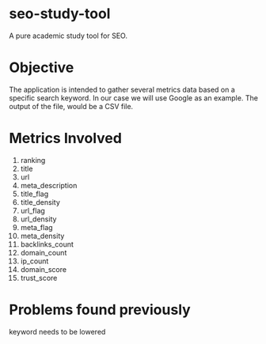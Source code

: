 # seo-study-tool
A pure academic study tool for SEO.

# Objective

The application is intended to gather several metrics data based on a specific search keyword. 
In our case we will use Google as an example. The output of the file, would be a CSV file. 

# Metrics Involved

1. ranking
2. title
3. url
4. meta_description
5. title_flag
6. title_density
7. url_flag
8. url_density
9. meta_flag
10. meta_density
11. backlinks_count
12. domain_count
13. ip_count
14. domain_score
15. trust_score

# Problems found previously

keyword needs to be lowered